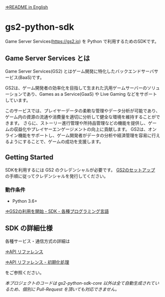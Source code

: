[⇒README in English](README-en.md)

# gs2-python-sdk

Game Server Services(https://gs2.io) を Python で利用するためのSDKです。

## Game Server Services とは

Game Server Services(GS2) とはゲーム開発に特化したバックエンドサーバサービス(BaaS)です。

GS2は、ゲーム開発者の効率化を目指して生まれた汎用ゲームサーバーのソリューションであり、Games as a Service(GaaS) や Live Gaming などをサポートしています。

このサービスでは、プレイヤーデータの柔軟な管理やデータ分析が可能であり、ゲーム内の資源の流通や消費量を適切に分析して健全な環境を維持することができます。
さらに、ストーリー進行管理や所持品管理などの機能を提供し、ゲームの収益化やプレイヤーエンゲージメントの向上に貢献します。
GS2は、オンライン機能をサポートし、ゲーム開発者がデータの分析や経済管理を容易に行えるようにすることで、ゲームの成功を支援します。

## Getting Started

SDKを利用するには GS2 のクレデンシャルが必要です。
[GS2のセットアップ](https://docs.gs2.io/ja/get_start/tutorial/setup_gs2/) の手順に従ってクレデンシャルを発行してください。

### 動作条件

- Python 3.6+

[⇒GS2の利用を開始 - SDK - 各種プログラミング言語](https://docs.gs2.io/ja/get_start/#%E5%90%84%E7%A8%AE%E3%83%97%E3%83%AD%E3%82%B0%E3%83%A9%E3%83%9F%E3%83%B3%E3%82%B0%E8%A8%80%E8%AA%9E)

## SDK の詳細仕様

各種サービス・通信方式の詳細は

 [⇒API リファレンス](https://docs.gs2.io/ja/api_reference/)

 [⇒API リファレンス - 初期化処理](https://docs.gs2.io/ja/api_reference/initialize/)
 
をご参照ください。
 
*本プロジェクトのコードは gs2-python-sdk-core 以外は全て自動生成されているため、個別に Pull-Request を頂いても対応できません。*
